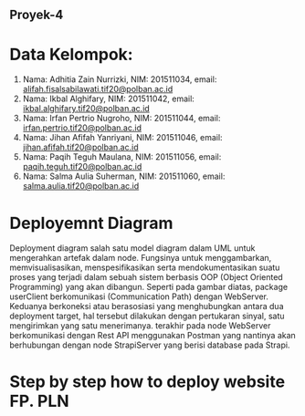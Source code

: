 ## Proyek-4 <B2-UnifyTech/>

# Data Kelompok:

1. Nama: Adhitia Zain Nurrizki, NIM: 201511034, email: alifah.fisalsabilawati.tif20@polban.ac.id
2. Nama: Ikbal Alghifary, NIM: 201511042, email: ikbal.alghifary.tif20@polban.ac.id
3. Nama: Irfan Pertrio Nugroho, NIM: 201511044, email: irfan.pertrio.tif20@polban.ac.id
4. Nama: Jihan Afifah Yanriyani, NIM: 201511046, email: jihan.afifah.tif20@polban.ac.id
5. Nama: Paqih Teguh Maulana, NIM: 201511056, email: paqih.teguh.tif20@polban.ac.id
6. Nama: Salma Aulia Suherman, NIM: 201511060, email: salma.aulia.tif20@polban.ac.id

# Deployemnt Diagram

Deployment diagram salah satu model diagram dalam UML untuk mengerahkan artefak dalam node. Fungsinya untuk menggambarkan, memvisualisasikan, menspesifikasikan serta mendokumentasikan suatu proses yang terjadi dalam sebuah sistem berbasis OOP (Object Oriented Programming) yang akan dibangun. Seperti pada gambar diatas, package userClient berkomunikasi (Communication Path) dengan WebServer. Keduanya berkoneksi atau berasosiasi yang menghubungkan antara dua deployment target, hal tersebut dilakukan dengan pertukaran sinyal, satu mengirimkan yang satu menerimanya. terakhir pada node WebServer berkomunikasi dengan Rest API menggunakan Postman yang nantinya akan berhubungan dengan node StrapiServer yang berisi database pada Strapi. 

# Step by step how to deploy website FP. PLN





